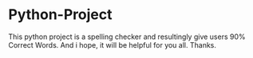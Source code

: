 # Python-Project
This python project is a spelling checker and resultingly give users 90% Correct Words. And i hope, it will be helpful for you all. Thanks.
